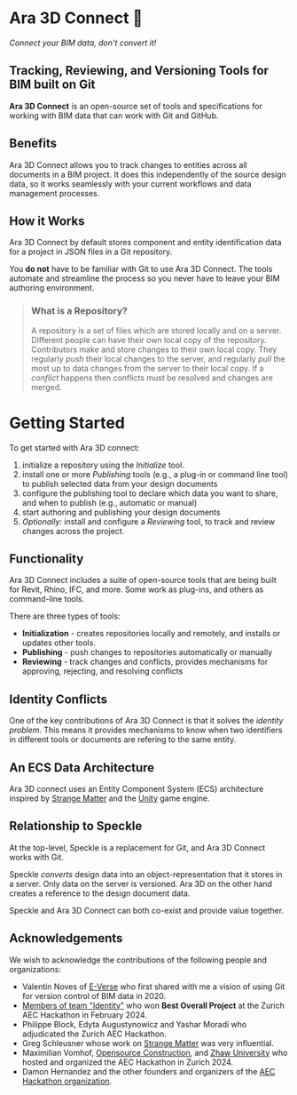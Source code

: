 # Ara 3D Connect 🌿

_Connect your BIM data, don't convert it!_ 

## Tracking, Reviewing, and Versioning Tools for BIM built on Git 

**Ara 3D Connect** is an open-source set of tools and specifications for working with BIM data that can work with Git and GitHub.

## Benefits

Ara 3D Connect allows you to track changes to entities across all documents in a BIM project. It does this independently of the
source design data, so it works seamlessly with your current workflows and data management processes. 

## How it Works

Ara 3D Connect by default stores component and entity identification data for a project in JSON files in a Git repository. 

You **do not** have to be familiar with Git to use Ara 3D Connect. The tools automate and streamline the process so 
you never have to leave your BIM authoring environment.  

> ### What is a Repository?
> 
> A repository is a set of files which are stored locally and on a server.
> Different people can have their own local copy of the repository.
> Contributors make and store changes to their own local copy.
> They regularly _push_ their local changes to the server, and
> regularly _pull_ the most up to data changes from the server to their local copy.
> If a _conflict_ happens then conflicts must be resolved and changes are merged.

# Getting Started

To get started with Ara 3D connect: 

1. initialize a repository using the _Initialize_ tool.    
1. install one or more _Publishing_ tools (e.g., a plug-in or command line tool) to publish selected data from your design documents
1. configure the publishing tool to declare which data you want to share, and when to publish (e.g., automatic or manual) 
1. start authoring and publishing your design documents
1. _Optionally:_ install and configure a _Reviewing_ tool, to track and review changes across the project.

## Functionality  

Ara 3D Connect includes a suite of open-source tools that are being built for Revit, Rhino, IFC, and more. 
Some work as plug-ins, and others as command-line tools.

There are three types of tools:

* **Initialization** - creates repositories locally and remotely, and installs or updates other tools.
* **Publishing** - push changes to repositories automatically or manually 
* **Reviewing** - track changes and conflicts, provides mechanisms for approving, rejecting, and resolving conflicts 

## Identity Conflicts 

One of the key contributions of Ara 3D Connect is that it solves the _identity problem_. This means it provides 
mechanisms to know when two identifiers in different tools or documents are refering to the same entity. 

## An ECS Data Architecture

Ara 3D connect uses an Entity Component System (ECS) architecture inspired by [Strange Matter](https://github.com/gschleusner1972/strange_matter)
and the [Unity](https://unity.com/ecs) game engine.

## Relationship to Speckle 

At the top-level, Speckle is a replacement for Git, and Ara 3D Connect works with Git. 

Speckle _converts_ design data into an object-representation that it stores in a server. Only data on the server is versioned. Ara 3D on the other
hand creates a reference to the design document data.      

Speckle and Ara 3D Connect can both co-exist and provide value together.

## Acknowledgements 

We wish to acknowledge the contributions of the following people and organizations:

* Valentin Noves of [E-Verse](https://e-verse.com/) who first shared with me a vision of using Git for version control of BIM data in 2020.     
* [Members of team "Identity"](https://github.com/ara3d/aec-hackathon-identity) who won **Best Overall Project** at the Zurich AEC Hackathon in February 2024.
* Philippe Block, Edyta Augustynowicz and Yashar Moradi who adjudicated the Zurich AEC Hackathon.
* Greg Schleusner whose work on [Strange Matter](https://github.com/gschleusner1972/strange_matter) was very influential.
* Maximilian Vomhof, [Opensource Construction](https://www.opensource.construction/en), and [Zhaw University](https://www.zhaw.ch/en/university/) who hosted and organized the AEC Hackathon in Zurich 2024.
* Damon Hernandez and the other founders and organizers of the [AEC Hackathon organization](https://hackaec.com/).
